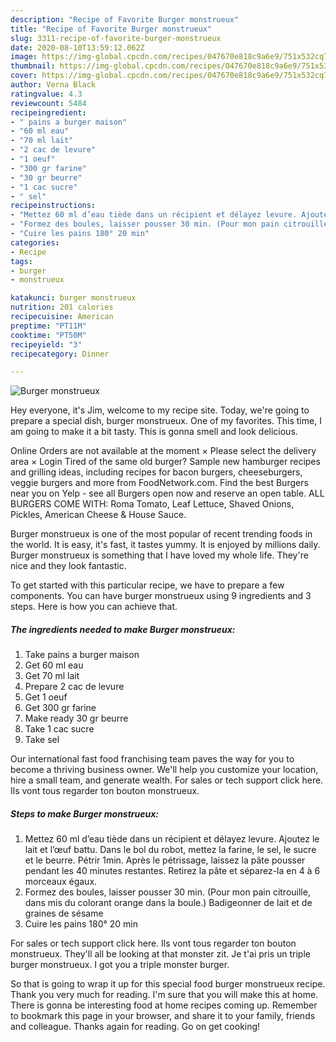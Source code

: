 ```yaml
---
description: "Recipe of Favorite Burger monstrueux"
title: "Recipe of Favorite Burger monstrueux"
slug: 3311-recipe-of-favorite-burger-monstrueux
date: 2020-08-10T13:59:12.062Z
image: https://img-global.cpcdn.com/recipes/047670e818c9a6e9/751x532cq70/burger-monstrueux-photo-principale-de-la-recette.jpg
thumbnail: https://img-global.cpcdn.com/recipes/047670e818c9a6e9/751x532cq70/burger-monstrueux-photo-principale-de-la-recette.jpg
cover: https://img-global.cpcdn.com/recipes/047670e818c9a6e9/751x532cq70/burger-monstrueux-photo-principale-de-la-recette.jpg
author: Verna Black
ratingvalue: 4.3
reviewcount: 5484
recipeingredient:
- " pains a burger maison"
- "60 ml eau"
- "70 ml lait"
- "2 cac de levure"
- "1 oeuf"
- "300 gr farine"
- "30 gr beurre"
- "1 cac sucre"
- " sel"
recipeinstructions:
- "Mettez 60 ml d’eau tiède dans un récipient et délayez levure. Ajoutez le lait et l’œuf battu. Dans le bol du robot, mettez la farine, le sel, le sucre et le beurre. Pétrir 1min. Après le pétrissage, laissez la pâte pousser pendant les 40 minutes restantes. Retirez la pâte et séparez-la en 4 à 6 morceaux égaux."
- "Formez des boules, laisser pousser 30 min. (Pour mon pain citrouille, dans mis du colorant orange dans la boule.) Badigeonner de lait et de graines de sésame"
- "Cuire les pains 180° 20 min"
categories:
- Recipe
tags:
- burger
- monstrueux

katakunci: burger monstrueux 
nutrition: 201 calories
recipecuisine: American
preptime: "PT11M"
cooktime: "PT50M"
recipeyield: "3"
recipecategory: Dinner

---
```



![Burger monstrueux](https://img-global.cpcdn.com/recipes/047670e818c9a6e9/751x532cq70/burger-monstrueux-photo-principale-de-la-recette.jpg)

Hey everyone, it's Jim, welcome to my recipe site. Today, we're going to prepare a special dish, burger monstrueux. One of my favorites. This time, I am going to make it a bit tasty. This is gonna smell and look delicious.

Online Orders are not available at the moment × Please select the delivery area × Login Tired of the same old burger? Sample new hamburger recipes and grilling ideas, including recipes for bacon burgers, cheeseburgers, veggie burgers and more from FoodNetwork.com. Find the best Burgers near you on Yelp - see all Burgers open now and reserve an open table. ALL BURGERS COME WITH: Roma Tomato, Leaf Lettuce, Shaved Onions, Pickles, American Cheese &amp; House Sauce.

Burger monstrueux is one of the most popular of recent trending foods in the world. It is easy, it's fast, it tastes yummy. It is enjoyed by millions daily. Burger monstrueux is something that I have loved my whole life. They're nice and they look fantastic.


To get started with this particular recipe, we have to prepare a few components. You can have burger monstrueux using 9 ingredients and 3 steps. Here is how you can achieve that.

<!--inarticleads1-->

##### The ingredients needed to make Burger monstrueux:

1. Take  pains a burger maison
1. Get 60 ml eau
1. Get 70 ml lait
1. Prepare 2 cac de levure
1. Get 1 oeuf
1. Get 300 gr farine
1. Make ready 30 gr beurre
1. Take 1 cac sucre
1. Take  sel


Our international fast food franchising team paves the way for you to become a thriving business owner. We&#39;ll help you customize your location, hire a small team, and generate wealth. For sales or tech support click here. Ils vont tous regarder ton bouton monstrueux. 

<!--inarticleads2-->

##### Steps to make Burger monstrueux:

1. Mettez 60 ml d’eau tiède dans un récipient et délayez levure. Ajoutez le lait et l’œuf battu. Dans le bol du robot, mettez la farine, le sel, le sucre et le beurre. Pétrir 1min. Après le pétrissage, laissez la pâte pousser pendant les 40 minutes restantes. Retirez la pâte et séparez-la en 4 à 6 morceaux égaux.
1. Formez des boules, laisser pousser 30 min. (Pour mon pain citrouille, dans mis du colorant orange dans la boule.) Badigeonner de lait et de graines de sésame
1. Cuire les pains 180° 20 min


For sales or tech support click here. Ils vont tous regarder ton bouton monstrueux. They&#39;ll all be looking at that monster zit. Je t&#39;ai pris un triple burger monstrueux. I got you a triple monster burger. 

So that is going to wrap it up for this special food burger monstrueux recipe. Thank you very much for reading. I'm sure that you will make this at home. There is gonna be interesting food at home recipes coming up. Remember to bookmark this page in your browser, and share it to your family, friends and colleague. Thanks again for reading. Go on get cooking!
